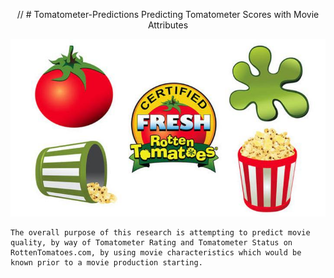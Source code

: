 <p align="center">
    // # Tomatometer-Predictions
 Predicting Tomatometer Scores with Movie Attributes

![](images/RT%20image.jpg)

    The overall purpose of this research is attempting to predict movie quality, by way of Tomatometer Rating and Tomatometer Status on RottenTomatoes.com, by using movie characteristics which would be known prior to a movie production starting.  
